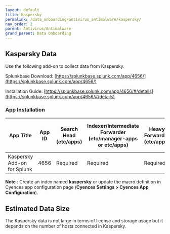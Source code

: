 ```yaml
---
layout: default
title: Kaspersky
permalink: /data_onboarding/antivirus_antimalware/kaspersky/
nav_order: 2
parent: Antivirus/Antimalware
grand_parent: Data Onboarding
---
```


## **Kaspersky Data**

Use the following add-on to collect data from Kaspersky. 

Splunkbase Download: 
[https://splunkbase.splunk.com/app/4656/](https://splunkbase.splunk.com/app/4656/)   

Installation Guide: 
[https://splunkbase.splunk.com/app/4656/#/details](https://splunkbase.splunk.com/app/4656/#/details)

### App Installation

| App Title | App ID |  Search Head (etc/apps) | Indexer/Intermediate Forwarder (etc/manager-apps or etc/apps) | Heavy Forwarder (etc/apps) | Server / UF / Deployment Server (etc/deployment-apps) | 
| --------- | ------ | ----------------------- | ------------------------------------------------------------- | -------------------------- | ----------------------------------------------------- |
| Kaspersky Add-on for Splunk | 4656 | Required | Required | Required | - |

**Note** : Create an index named **kaspersky** or update the macro definition in Cyences app configuration page (**Cyences Settings > Cyences App Configuration**).

## Estimated Data Size
The Kaspersky data is not large in terms of license and storage usage but it depends on the number of hosts connected in Kaspersky. 